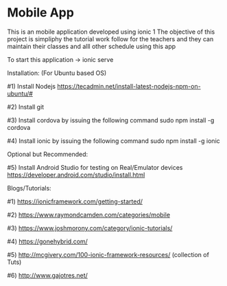 # Mobile App
This is an mobile application developed using ionic 1 
The objective of this project is simpliphy the tutorial work follow for the teachers and they can maintain their classes and alll other schedule using this app



To start this application -> ionic serve

Installation: (For Ubuntu based OS)

#1) Install Nodejs 
https://tecadmin.net/install-latest-nodejs-npm-on-ubuntu/#

#2) Install git

#3) Install cordova by issuing the following command
sudo npm install -g cordova

#4) Install ionic by issuing the following command
sudo npm install -g ionic

Optional but Recommended:

#5) Install Android Studio for testing on Real/Emulator devices
https://developer.android.com/studio/install.html 

Blogs/Tutorials:

#1) https://ionicframework.com/getting-started/

#2) https://www.raymondcamden.com/categories/mobile

#3)  https://www.joshmorony.com/category/ionic-tutorials/

#4) https://gonehybrid.com/

#5) http://mcgivery.com/100-ionic-framework-resources/ (collection of Tuts)

#6) http://www.gajotres.net/
